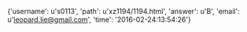 {'username': u's0113', 'path': u'xz1194/1194.html', 'answer': u'B', 'email': u'leopard.lie@gmail.com', 'time': '2016-02-24:13:54:26'}